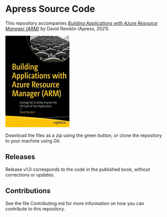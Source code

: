# Apress Source Code

This repository accompanies [*Building Applications with Azure Resource Manager (ARM)*](https://www.link.springer.com/book/10.1007/978-1-4842-7747-8) by David Rendón (Apress, 2021).

[comment]: #cover
![Cover image](9781484277461.jpg)

Download the files as a zip using the green button, or clone the repository to your machine using Git.

## Releases

Release v1.0 corresponds to the code in the published book, without corrections or updates.

## Contributions

See the file Contributing.md for more information on how you can contribute to this repository.
